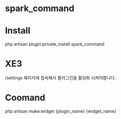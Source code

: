 # spark_command

# Install
php artisan plugin:private_install spark_command

# XE3
/settings 페이지에 접속해서 플러그인을 활성화 시켜야합니다.

# Coomand
php artisan make:widget {plugin_name} {widget_name}
